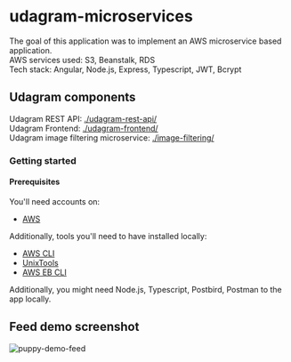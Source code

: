 # udagram-microservices

The goal of this application was to implement an AWS microservice based application.<br>
AWS services used: S3, Beanstalk, RDS <br>
Tech stack: Angular, Node.js, Express, Typescript, JWT, Bcrypt<br>

## Udagram components
Udagram REST API: [./udagram-rest-api/](./udagram-rest-api/) <br>
Udagram Frontend: [./udagram-frontend/](./udagram-frontend/) <br>
Udagram image filtering microservice: [./image-filtering/](./image-filtering/) <br>

### Getting started
#### Prerequisites

You'll need accounts on:
- [AWS](https://console.aws.amazon.com/)

Additionally, tools you'll need to have installed locally:
- [AWS CLI](https://aws.amazon.com/cli/)
- [UnixTools](https://sourceforge.net/projects/unxutils/)
- [AWS EB CLI](https://docs.aws.amazon.com/elasticbeanstalk/latest/dg/eb-cli3-install.html)

Additionally, you might need Node.js, Typescript, Postbird, Postman to the app locally.

## Feed demo screenshot
![puppy-demo-feed](https://gist.githubusercontent.com/eli-halych/cc09a1582ea147b0dffbf0db56a1523f/raw/dc107f523fdce709116f1e3975359cf9724e621f/udagram-puppy-demo.png)
